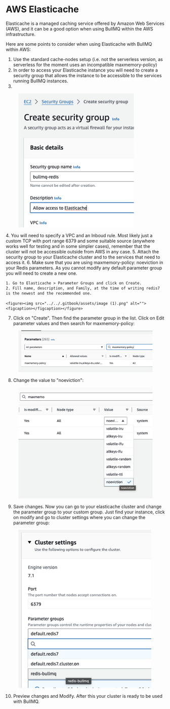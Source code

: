 # AWS Elasticache

Elasticache is a managed caching service offered by Amazon Web Services (AWS), and it can be a good option when using BullMQ within the AWS infrastructure.

Here are some points to consider when using Elasticache with BullMQ within AWS:

1. Use the standard cache-nodes setup (i.e. not the serverless version, as serverless for the moment uses an incompatible maxmemory-policy)
2. In order to access your Elasticache instance you will need to create a security group that allows the instance to be accessible to the services running BullMQ instances.&#x20;
3. 
<figure><img src="../../.gitbook/assets/image.png" alt=""><figcaption></figcaption></figure>
4. You will need to specify a VPC and an Inboud rule. Most likely just a custom TCP with port range 6379 and some suitable source (anywhere works well for testing and in some simpler cases), remember that the cluster will not be accessible outside from AWS in any case.
5. Attach the security group to your Elasticache cluster and to the services that need to access it.
6.  Make sure that you are using maxmemory-policy: noeviction in your Redis parameters. As you cannot modify any default parameter group you will need to create a new one.

    1. Go to Elasticache > Parameter Groups and click on Create.
    2. Fill name, description, and Family, at the time of writing redis7 is the newest and the recommended one.

    <figure><img src="../../.gitbook/assets/image (1).png" alt=""><figcaption></figcaption></figure>
7. Click on "Create". Then find the parameter group in the list. Click on Edit parameter values and then search for maxmemory-policy:

<figure><img src="../../.gitbook/assets/image (1) (1).png" alt=""><figcaption></figcaption></figure>

8. Change the value to "noeviction":

<figure><img src="../../.gitbook/assets/image (2).png" alt=""><figcaption></figcaption></figure>

9. Save changes. Now you can go to your elasticache cluster and change the parameter group to your custom group. Just find your instance, click on modify and go to cluster settings where you can change the parameter group:

<figure><img src="../../.gitbook/assets/image (3).png" alt=""><figcaption></figcaption></figure>

10. Preview changes and Modify. After this your cluster is ready to be used with BullMQ.

